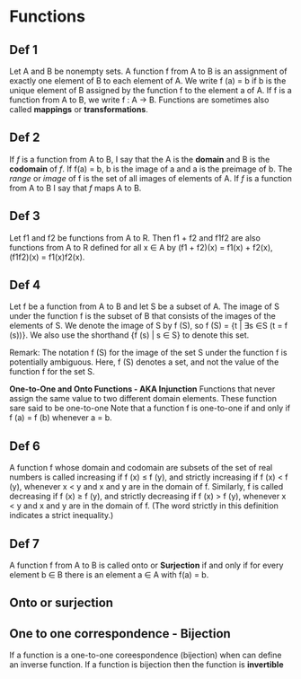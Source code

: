 # Functions 

## Def 1 
Let A and B be nonempty sets. A function f from A to B is an assignment of exactly one element of B to each element of A. We write f (a) = b if b is the unique element of B assigned by the function f to the element a of A. If f is a function from A to B, we write f : A → B.
Functions are sometimes also called **mappings** or **transformations**.

## Def 2
If *f* is a function from A to B, I say that the A is the **domain** and B is the **codomain** of *f*.
If f(a) = b, b is the image of a and a is the preimage of b.
The *range* or *image* of f is the set of all images of elements of A. 
If *f* is a function from A to B I say that *f* maps A to B.

## Def 3
Let f1 and f2 be functions from A to R. Then f1 + f2 and f1f2 are also functions from A to R defined for all x ∈ A by
(f1 + f2)(x) = f1(x) + f2(x),
(f1f2)(x) = f1(x)f2(x).

## Def 4
Let f be a function from A to B and let S be a subset of A. The image of S under the function f is the subset of B that consists of the images of the elements of S. We denote the image of S by f (S), so
f (S) = {t | ∃s ∈S (t = f (s))}.
We also use the shorthand {f (s) | s ∈ S} to denote this set.

Remark: The notation f (S) for the image of the set S under the function f is potentially ambiguous. Here, f (S) denotes a set, and not the value of the function f for the set S.


**One-to-One and Onto Functions - AKA Injunction**
Functions that never assign the same value to two different domain elements.
These function sare said to be one-to-one
Note that a function f is one-to-one if and only if f (a) = f (b) whenever a = b.

## Def 6
A function f whose domain and codomain are subsets of the set of real numbers is called increasing if f (x) ≤ f (y), and strictly increasing if f (x) < f (y), whenever x < y and x and y are in the domain of f. Similarly, f is called decreasing if f (x) ≥ f (y), and strictly decreasing if f (x) > f (y), whenever x < y and x and y are in the domain of f. (The word strictly in this definition indicates a strict inequality.)


## Def 7
A function f from A to B is called onto or **Surjection** if and only if for every element b ∈ B there is an element a ∈ A with f(a) = b.


## Onto or surjection

## One to one correspondence - Bijection


If a function is a one-to-one coreespondence (bijection) when can define an inverse function.
If a function is bijection then the function is **invertible**
